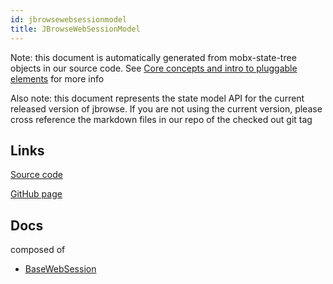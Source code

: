 ```yaml
---
id: jbrowsewebsessionmodel
title: JBrowseWebSessionModel
---
```


Note: this document is automatically generated from mobx-state-tree objects in
our source code. See
[Core concepts and intro to pluggable elements](/docs/developer_guide/) for more
info

Also note: this document represents the state model API for the current released
version of jbrowse. If you are not using the current version, please cross
reference the markdown files in our repo of the checked out git tag

## Links

[Source code](https://github.com/GMOD/jbrowse-components/blob/main/products/jbrowse-react-app/src/sessionModel/index.ts)

[GitHub page](https://github.com/GMOD/jbrowse-components/tree/main/website/docs/models/JBrowseWebSessionModel.md)

## Docs

composed of

- [BaseWebSession](../basewebsession)
